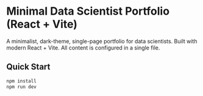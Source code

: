 # Minimal Data Scientist Portfolio (React + Vite)

A minimalist, dark-theme, single-page portfolio for data scientists. Built with modern React + Vite. All content is configured in a single file.

## Quick Start
```bash
npm install
npm run dev

